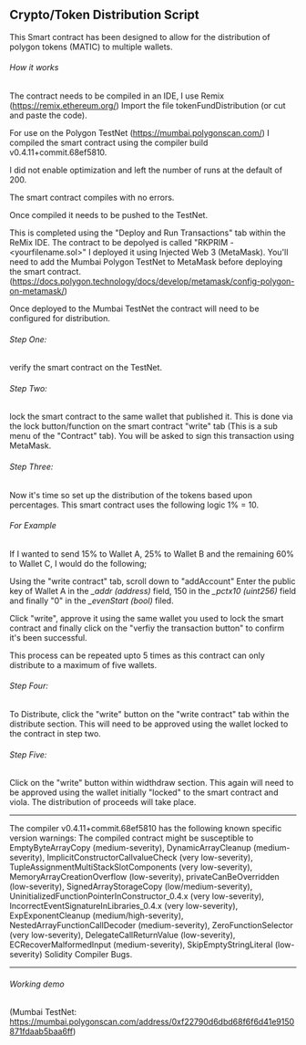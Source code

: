 ## Crypto/Token Distribution Script

This Smart contract has been designed to allow for the distribution of polygon tokens 
(MATIC) to multiple wallets.

###### How it works
The contract needs to be compiled in an IDE, I use Remix (https://remix.ethereum.org/)
Import the file tokenFundDistribution (or cut and paste the code).

For use on the Polygon TestNet (https://mumbai.polygonscan.com/) I compiled the smart 
contract using the compiler build v0.4.11+commit.68ef5810.

I did not enable optimization and left the number of runs at the default of 200.

The smart contract compiles with no errors.

Once compiled it needs to be pushed to the TestNet.

This is completed using the "Deploy and Run Transactions" tab within the ReMix IDE.
The contract to be depolyed is called "RKPRIM - <yourfilename.sol>" I deployed it using
Injected Web 3 (MetaMask). You'll need to add the Mumbai Polygon TestNet to MetaMask 
before deploying the smart contract. 
(https://docs.polygon.technology/docs/develop/metamask/config-polygon-on-metamask/)

Once deployed to the Mumbai TestNet the contract will need to be configured for 
distribution.

###### Step One:
verify the smart contract on the TestNet.

###### Step Two:
lock the smart contract to the same wallet that published it. This is done via the lock
button/function on the smart contract "write" tab (This is a sub menu of the "Contract" tab). You will be asked to sign this 
transaction using MetaMask.

###### Step Three:
Now it's time so set up the distribution of the tokens based upon percentages. This
smart contract uses the following logic 1% = 10.

  ###### For Example
  If I wanted to send 15% to Wallet A, 25% to Wallet B and the remaining 60% to 
  Wallet C, I would do the following;
  
  Using the "write contract" tab, scroll down to "addAccount"
  Enter the public key of Wallet A in the *_addr (address)* field,
  150 in the *_pctx10 (uint256)* field and finally "0" in the 
  *_evenStart (bool)* filed.
  
  Click "write", approve it using the same wallet you used to lock the smart contract
  and finally click on the "verfiy the transaction button" to confirm it's been
  successful.
  
This process can be repeated upto 5 times as this contract can only distribute to a 
maximum of five wallets.

###### Step Four:
To Distribute, click the "write" button on the "write contract" tab within the distribute 
section. This will need to be approved using the wallet locked to the contract in step two.


###### Step Five:
Click on the "write" button within widthdraw section. This again will need to be approved 
using the wallet initially "locked" to the smart contract and viola. The distribution of 
proceeds will take place.


---

The compiler v0.4.11+commit.68ef5810 has the following known specific version warnings:
The compiled contract might be susceptible to EmptyByteArrayCopy (medium-severity), 
DynamicArrayCleanup (medium-severity), 
ImplicitConstructorCallvalueCheck (very low-severity), 
TupleAssignmentMultiStackSlotComponents (very low-severity), MemoryArrayCreationOverflow 
(low-severity), privateCanBeOverridden (low-severity), SignedArrayStorageCopy 
(low/medium-severity), UninitializedFunctionPointerInConstructor_0.4.x 
(very low-severity), IncorrectEventSignatureInLibraries_0.4.x (very low-severity), 
ExpExponentCleanup (medium/high-severity), NestedArrayFunctionCallDecoder 
(medium-severity), ZeroFunctionSelector (very low-severity), DelegateCallReturnValue 
(low-severity), ECRecoverMalformedInput (medium-severity), SkipEmptyStringLiteral 
(low-severity) Solidity Compiler Bugs.

---

###### Working demo 
(Mumbai TestNet: https://mumbai.polygonscan.com/address/0xf22790d6dbd68f6f6d41e9150871fdaab5baa6ff)

